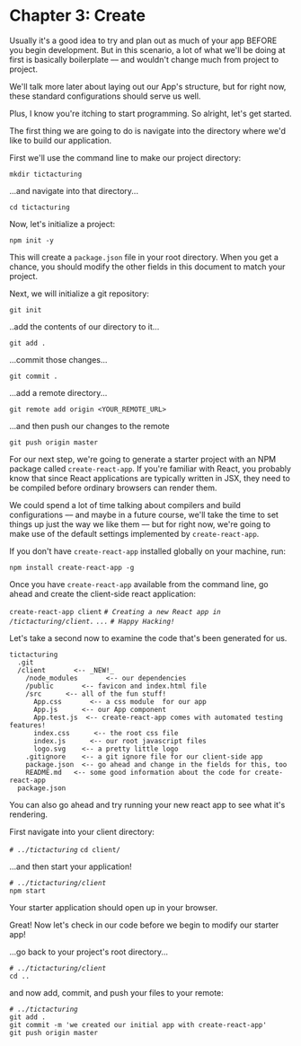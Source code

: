 # Chapter 3: Create

Usually it's a good idea to try and plan out as much of your app BEFORE you begin development. But in this scenario, a lot of what we'll be doing at first is basically boilerplate –– and wouldn't change much from project to project.

We'll talk more later about laying out our App's structure, but for right now, these standard configurations should serve us well.

Plus, I know you're itching to start programming. So alright, let's get started.

The first thing we are going to do is navigate into the directory where we'd like to build our application.

First we'll use the command line to make our project directory:

```mkdir tictacturing```

...and navigate into that directory...

```cd tictacturing```

Now, let's initialize a project:

```npm init -y```

This will create a `package.json` file in your root directory. When you get a chance, you should modify the other fields in this document to match your project.

Next, we will initialize a git repository:

```git init```

..add the contents of our directory to it...

```git add .```

...commit those changes...

```git commit .```

...add a remote directory...

```git remote add origin <YOUR_REMOTE_URL>```

...and then push our changes to the remote

```git push origin master```

For our next step, we're going to generate a starter project with an NPM package called `create-react-app`. If you're familiar with React, you probably know that since React applications are typically written in JSX, they need to be compiled before ordinary browsers can render them.

We could spend a lot of time talking about compilers and build configurations –– and maybe in a future course, we'll take the time to set things up just the way we like them –– but for right now, we're going to make use of the default settings implemented by `create-react-app`.

If you don't have `create-react-app` installed globally on your machine, run:

```npm install create-react-app -g```

Once you have `create-react-app` available from the command line, go ahead and create the client-side react application:

```create-react-app client```
*```# Creating a new React app in /tictacturing/client.```*
*```...```*
*```# Happy Hacking!```*

Let's take a second now to examine the code that's been generated for us.

```
tictacturing
  .git
  /client       <-- _NEW!_
    /node_modules       <-- our dependencies
    /public       <-- favicon and index.html file
    /src      <-- all of the fun stuff!
      App.css       <-- a css module  for our app
      App.js      <-- our App component
      App.test.js  <-- create-react-app comes with automated testing features!
      index.css      <-- the root css file
      index.js      <-- our root javascript files
      logo.svg    <-- a pretty little logo
    .gitignore    <-- a git ignore file for our client-side app
    package.json  <-- go ahead and change in the fields for this, too
    README.md   <-- some good information about the code for create-react-app
  package.json  
```
You can also go ahead and try running your new react app to see what it's rendering.

First navigate into your client directory:

*```# ../tictacturing```*
```cd client/```

...and then start your application!

*```# ../tictacturing/client```*<br/>
```npm start```

Your starter application should open up in your browser.

Great! Now let's check in our code before we begin to modify our starter app!

...go back to your project's root directory...

*```# ../tictacturing/client```*<br/>
```cd ..```

and now add, commit, and push your files to your remote:

*```# ../tictacturing```*<br/>
```git add .```<br/>
```git commit -m 'we created our initial app with create-react-app'```<br/>
```git push origin master```
